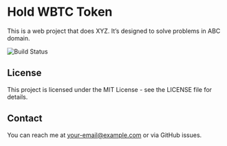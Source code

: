 # Hold WBTC Token
This is a web project that does XYZ. It’s designed to solve problems in ABC domain.

![Build Status](https://img.shields.io/badge/Smart_Contract-Holdplatform_V2-blue)


## License
This project is licensed under the MIT License - see the LICENSE file for details.


## Contact
You can reach me at [your-email@example.com](mailto:your-email@example.com) or via GitHub issues.
